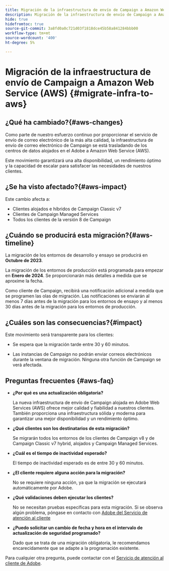 ```yaml
---
title: Migración de la infraestructura de envío de Campaign a Amazon Web Service (AWS)
description: Migración de la infraestructura de envío de Campaign a Amazon Web Service (AWS)
hide: true
hidefromtoc: true
source-git-commit: 3a8fd0a0c721d03f1818dce45b58a841284bbb00
workflow-type: tm+mt
source-wordcount: '400'
ht-degree: 5%

---
```



# Migración de la infraestructura de envío de Campaign a Amazon Web Service (AWS) {#migrate-infra-to-aws}

## ¿Qué ha cambiado?{#aws-changes}

Como parte de nuestro esfuerzo continuo por proporcionar el servicio de envío de correo electrónico de la más alta calidad, la infraestructura de envío de correo electrónico de Campaign se está trasladando de los centros de datos alojados en el Adobe a Amazon Web Service (AWS).

Este movimiento garantizará una alta disponibilidad, un rendimiento óptimo y la capacidad de escalar para satisfacer las necesidades de nuestros clientes.

## ¿Se ha visto afectado?{#aws-impact}

Este cambio afecta a:

* Clientes alojados e híbridos de Campaign Classic v7
* Clientes de Campaign Managed Services
* Todos los clientes de la versión 8 de Campaign

## ¿Cuándo se producirá esta migración?{#aws-timeline}

La migración de los entornos de desarrollo y ensayo se producirá en **Octubre de 2023**.

La migración de los entornos de producción está programada para empezar en **Enero de 2024**. Se proporcionarán más detalles a medida que se aproxime la fecha.

Como cliente de Campaign, recibirá una notificación adicional a medida que se programen las olas de migración. Las notificaciones se enviarán al menos 7 días antes de la migración para los entornos de ensayo y al menos 30 días antes de la migración para los entornos de producción.

## ¿Cuáles son las consecuencias?{#impact}

Este movimiento será transparente para los clientes:

* Se espera que la migración tarde entre 30 y 60 minutos.

* Las instancias de Campaign no podrán enviar correos electrónicos durante la ventana de migración. Ninguna otra función de Campaign se verá afectada.


## Preguntas frecuentes {#aws-faq}

* **¿Por qué es una actualización obligatoria?**

  La nueva infraestructura de envío de Campaign alojada en Adobe Web Services (AWS) ofrece mejor calidad y fiabilidad a nuestros clientes. También proporciona una infraestructura sólida y moderna para garantizar una mejor disponibilidad y un rendimiento óptimo.

* **¿Qué clientes son los destinatarios de esta migración?**

  Se migrarán todos los entornos de los clientes de Campaign v8 y de Campaign Classic v7 hybrid, alojados y Campaign Managed Services.

* **¿Cuál es el tiempo de inactividad esperado?**

  El tiempo de inactividad esperado es de entre 30 y 60 minutos.

* **¿El cliente requiere alguna acción para la migración?**

  No se requiere ninguna acción, ya que la migración se ejecutará automáticamente por Adobe.

* **¿Qué validaciones deben ejecutar los clientes?**

  No se necesitan pruebas específicas para esta migración. Si se observa algún problema, póngase en contacto con [Adobe del Servicio de atención al cliente](https://experienceleague.adobe.com/?support-solution=Campaign#support)


* **¿Puedo solicitar un cambio de fecha y hora en el intervalo de actualización de seguridad programado?**

  Dado que se trata de una migración obligatoria, le recomendamos encarecidamente que se adapte a la programación existente.


Para cualquier otra pregunta, puede contactar con el [Servicio de atención al cliente de Adobe](https://experienceleague.adobe.com/?support-solution=Campaign#support).
